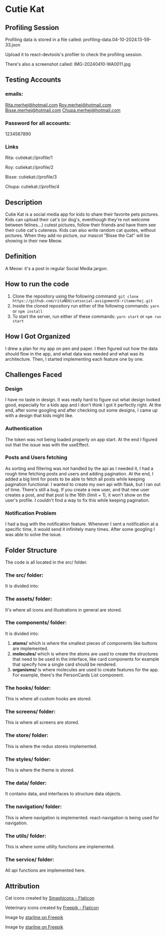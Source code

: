 # Cutie Kat
## Profiling Session 
Profiling data is stored in a file called: profiling-data.04-10-2024.13-59-33.json

Upload it to react-devtools's profiler to check the profiling session.

There's also a screenshot called:
IMG-20240410-WA0011.jpg

## Testing Accounts 
### emails: 
Rita.merhej@hotmail.com Roy.merhej@hotmail.com Bisse.merhej@hotmail.com
Chupa.merhej@hotmail.com
### Password for all accounts:
1234567890

### Links
Rita:
cutiekat://profile/1

Roy:
cutiekat://profile/2

Bisse:
cutiekat://profile/3

Chupa:
cutiekat://profile/4


## Description

Cutie Kat is a social media app for kids to share their favorite pets pictures. Kids can upload their cat's (or dog's, eventhough they're not welcome between felines...) cutest pictures, follow their friends and have them see their cutie cat's cuteness. Kids can also write random cat quotes, without pictures. When they add no picture, our mascot "Bisse the Cat" will be showing in their new Meow.

## Definition
A Meow: it's a post in regular Social Media jargon.

## How to run the code

1. Clone the repository using the following command:
   `git clone https://github.com/ritaNDU/catsocial-assignment6-ritamerhej.git`
2. Inside the cloned repository run either of the following commands:
   `yarn` or `npm install`
3. To start the server, run either of these commands:
   `yarn start` or `npm run start`

## How I Got Organized

I drew a plan for my app on pen and paper. I then figured out how the data should flow in the app, and what data was needed and what was its architecture. Then, I started implementing each feature one by one.

## Challenges Faced

### Design

I have no taste in design. It was really hard to figure out what design looked good, especially for a kids app and I don't think I got it perfectly right. At the end, after some googling and after checkimg out some designs, I came up with a design that kids might like.

### Authentication

The token was not being loaded properly on app start. At the end I figured out that the issue was with the useEffect.

### Posts and Users fetching

As sorting and filtering was not handled by the api as I needed it, I had a rough time fetching posts and users and adding pagination. At the end, I added a big limit for posts to be able to fetch all posts while keeping pagination functional. I wanted to create my own api with flask, but I ran out of time. 
There's still a bug. If you create a new user, and that new user creates a post, and that post is the 16th (limit + 1), it won't show on the user's profile. I couldn't find a way to fix this while keeping pagination.

### Notification Problem

I had a bug with the notification feature. Whenever I sent a notification at a specific time, it would send it infinitely many times. After some googling I was able to solve the issue.

## Folder Structure

The code is all located in the src/ folder.

### The src/ folder:

It is divided into:

### The assets/ folder:

It's where all icons and illustrations in general are stored.

### The components/ folder:

It is divided into:

1. **atoms/** which is where the smallest pieces of components like buttons are implemented.
2. **molecules/** which is where the atoms are used to create the structures that need to be used in the interface, like card components for example that specify how a single card should be rendered.
3. **organisms/** is where molecules are used to create features for the app. For example, there's the PersonCards List component.

### The hooks/ folder:

This is where all custom hooks are stored.

### The screens/ folder:

This is where all screens are stored.

### The store/ folder:

This is where the redux storeis implemented.

### The styles/ folder:

This is where the theme is stored.

### The data/ folder:

It contains data, and interfaces to structure data objects.

### The navigation/ folder:

This is where navigation is implemented. react-navigation is being used for navigation.

### The utils/ folder:

This is where some utility functions are implemented.

### The service/ folder:

All api functions are implemented here.

## Attribution

Cat icons created by [Smashicons - Flaticon](https://www.flaticon.com/free-icons/cat)

Veterinary icons created by [Freepik - Flaticon](https://www.flaticon.com/free-icons/veterinary)

Image by [starline on Freepik](https://www.freepik.com/free-vector/cute-colorful-kitten-pow-pattern-design_2709577.htm#query=cat%20paw&position=14&from_view=keyword&track=ais&uuid=ef8ea998-e278-4216-a8d4-42509e875746)

Image by [starline on Freepik](https://www.freepik.com/free-vector/colorful-paw-feet-print-background-track-wildlife-safari-vector_79642642.htm#query=cat%20paw&position=5&from_view=keyword&track=ais&uuid=4fb1fc22-5c9c-48a0-bc66-eab54c0e94e8)
